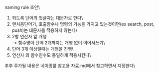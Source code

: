 naming rule 초안\\

1. 되도록 단어의 첫글자는 대문자로 한다\
2. 맨처음단어가, 호출함수나 명령의 기능을 가지고 있는것이면(ex search, post, push)는 대문자를 적용하지 않는다\
3. 2항 연산자 앞 개행\
-> 함수명이 단어 2개까지는 개행 없이 이어서쓰기\
4. 단어 3개 이상일때는 개행을 진행\
5. 연산자 외 함수인수도 동일하게 적용시킨다\\

추후 주가될 내용은 네이밍룰 참고용 자료.md에서 참고하면서 지정한다\
